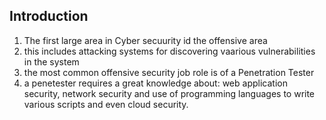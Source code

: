 ## Introduction

1. The first large area in Cyber secuurity id the offensive area
2. this includes attacking systems for discovering vaarious vulnerabilities in the system
3. the most common offensive security job role is of a Penetration Tester
4. a penetester requires a great knowledge about: web application security, network security
   and use of programming languages to write various scripts and even cloud security.

